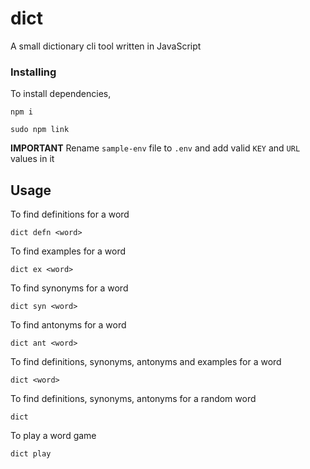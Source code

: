 # dict

A small dictionary cli tool written in JavaScript

### Installing

To install dependencies, 

```
npm i
```

```
sudo npm link
```

**IMPORTANT** 
Rename `sample-env` file to `.env` and  add valid `KEY` and `URL` values in it


## Usage


To find definitions for a word
```
dict defn <word>
```

To find examples for a word
```
dict ex <word>
```

To find synonyms for a word
```
dict syn <word>
```

To find antonyms for a word
```
dict ant <word>
```

To find definitions, synonyms, antonyms and examples for a word
```
dict <word>
```

To find definitions, synonyms, antonyms for a random word
```
dict
```

To play a word game
```
dict play
```





